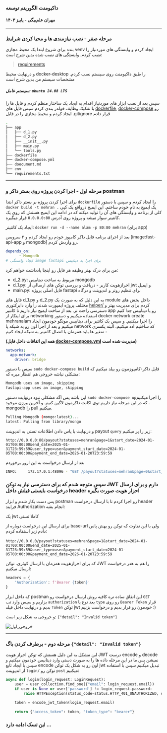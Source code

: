 ### داکیومنت الگوریتم توسعه
#### مهران علم‌بیگی - پاییز ۱۴۰۳
--------

### مرحله صفر - نصب نیازمندی ها و محیا کردن شرایط

بنده برای شروع ابتدا یک محیط مجازی venv ایجاد کردم و وابستگی های موردنیاز را نصب کردم. وابستگی های نصب شده بدین شرح است:

> [requirements](requirements.txt)

و درنهایت محیط docker-desktop را طبق داکیومنت روی سیستم نصب کردم. مشخصات سیستم من بدین شرح است

##### سیستم عامل: `ubuntu 24.08 LTS`

سپس بعد از نصب ابزار های موردنیاز اقدام به ایجاد یک ساختار منظم کردم و فایل ها را با تفکیک وظایف فولدر بندی کردم سپس فایل های [dockerfile](dockerfile), [docker-compose](docker-compose.yml) رو ایجاد کردم و محیط مجازی را در فایل .gitignore قرار دادم

```bash
.
├── app
│   ├── d_1.py
│   ├── d_2.py
│   ├── __init__.py
│   ├── main.py
│   └── tools.py
├── dockerfile
├── docker-compose.yml
├── doocument.md
├── env
└── requirements.txt
```
-----

### مرحله اول - اجرا کردن پروژه روی بستر داکر و postman

برای اجرا کردن پروژه بر بستر داکر ابتدا `dockerfile` را ایجاد کردم و سپس با دستور `docker build -t mehran .` یک ایمیج به نام خودم ساختم. این ایمیج درواقع یک کپی کلی از برنامه و وابستگی های آن را تولید میکنه که در ادامه این ایمیج هستش که روی یک کانتینر سوار میشه و پروژه روی آدرس `0.0.0.0:80` قرار میگیره.

ایجاد یک کانتینر: ‍`docker run -d --name alam -p 80:80 mehran` (برای app)

بعد از اجرای برنامه فایل داکر کامپوز خودم رو ایجاد کردم و ۲ سرویس [image:fast-api-app و mongodb] رو واردش کردم.

```yml
depends_on:
      - Mongodb
# ایجاد وابستگی image fastapi برای اجرا به دیتابیس
```


من برای درک بهتر وظیفه هر فایل رو اینجا یادداشت خواهم کرد:

- d_2.py: مربوط به ساخت دیتابیس mongodb
- d_1.py: احرازهویت کاربر - دریافت و بررسی توکن های ارسالی از jwt و ایمیل
- main.py: فایل اصلی پروژه fastapi برای تنظیم روتر و اندپوینت و درگاه

فایل های d_1.py و d_2.py به این دلیل که به صورت یک module داخل بخش های مختلف پروژه ایمپورت شدند را وارد دایرکتوری [helper/](app/helper/) کردم برای مدیریت بهتر و دسترسی راحت تر. بعد از ساخت ایمیج نیاز داریم تا کانتیر app رو با دیتابیس جدا کنیم برای اینکار از networking استفاده میکنیم و دستور docker network create mehranalam را اجرا میکنیم. و سپس یک کانتیر برای دیتابیس مونگو خودمون ایجاد میکنیم و بعد از اجرا اون رو به شبکه یا network که ساختیم ادد میکنیم. البته یکسری متغیر ها باید همزمان با اتصال کانتینر به شبکه ایجاد کنیم :

**(همه این اتفاقات داخل فایل [docker-compose.yml](docker-compose.yml) مدیریت شده است)**

```yml
networks:
  app-network:
    driver: bridge
```
سپس با دستور `sudo docker-compose build` فایل داکر-کامپوزمون رو بیلد میکنیم که مشکلی نباشه خروجی هم انتظار میره که:

```bash
Mongodb uses an image, skipping
fastapi-app uses an image, skipping
```

این باشه پس اگه مشکلی نبود درنهایت دستور `sudo docker-compose up`را اجرا میکنیم . که در این مرحله نیاز داریم توی اکانت داکرمون لاگین کنیم. و آخرین ورژن موجود mongodb را pull میکنیم.

```bash
Pulling Mongodb (mongo:latest)...
latest: Pulling from library/mongo
```

و درنهایت با پاس دادن اطلاعات تستی به اندپوینت payout `query` زیر را پر میکنیم:

`http://0.0.0.0:80/payout?statuses=mehran&page=1&start_date=2024-01-01T00:00:00&end_date=2025-01-31T23:59:59&user_type=user&payment_start_date=2024-01-05T00:00:00&payment_end_date=2026-01-20T23:59:59`


بعد از ارسال درخواست به این ارور برخوردم

```bash
INFO:     172.17.0.1:48096 - "GET /payout?statuses=mehran&page=0&start_date=2024-01-01&end_date=2025-01-31&user_type=user&payment_start_date=2024-01-05&payment_end_date=2026-01-20 HTTP/1.1" 422 Unprocessable Entity
```

### سپس متوجه شدم که برای دسترسی نیاز به توکن JWT دارم و برای ارسال درخواست بایستی قبلش داخل header احزار هویت صورت بگیره

پس دست بکار شدم و ابزار postman رو اجرا کردم تا با ارسال درخواست header فرایند Authorization انجام بشه:

یک jwt کاملا تستی

برای ارسال این درخواست دوباره از base-url ولی با این تفاوت که توکن رو بهش پاس دادم زیر استفاده کردم:

‍`http://0.0.0.0/payout?statuses=mehran&page=1&start_date=2024-01-01T00:00:00&end_date=2025-01-31T23:59:59&user_type=user&payment_start_date=2024-01-05T00:00:00&payment_end_date=2026-01-20T23:59:59`

که برای احرازهویت همزمان با ارسال کوئری. توکن JWT را هم به هدر درخواست ارسال میکنیم:

```python
headers = {
    'Authorization': f'Bearer {token}'
}
```
که داخل ابزار postman این اتفاق ساده تره کافیه روش ارسال درخواست رو `GET` بزاریم و  سپس وارد تب `authorization` بعد نوع یا `type` رو روی ‍`Bearer Token` قرار بدیم و درنهایت داخل فیلد `Token` توکن jwt خودمون رو قرار بدیم و درخواست بزنیم :)

و خروجی به شکل زیر است: `{"detail": "Invalid token"}`

![خروجی_اول](output/۱.png)

-------

### مرحله دوم - برطرف کردن باگ `{"detail": "Invalid token"}`

این مشکل به این دلیل هستش که توکن  احراز هویت JWT درست encode و decode نمیشن پس ما در این مرحله داده ها را به صورت دستی وارد دیتابیس خودمون میکنیم و سپس با ایجاد تابع encode اون رو به شکل یک توکن jwt تبدیل میکنیم سپس با استفاده از اندپوینت `login/` توکن رو `post` میکنیم:

```python
async def login(login_request: LoginRequest):
    user = user_collection.find_one({"email": login_request.email})
    if user is None or user['password'] != login_request.password:
        raise HTTPException(status_code=status.HTTP_401_UNAUTHORIZED, detail="Invalid credentials")
    
    token = encode_jwt_token(login_request.email)
    
    return {"access_token": token, "token_type": "bearer"}
```

### این تسک ادامه دارد ...
